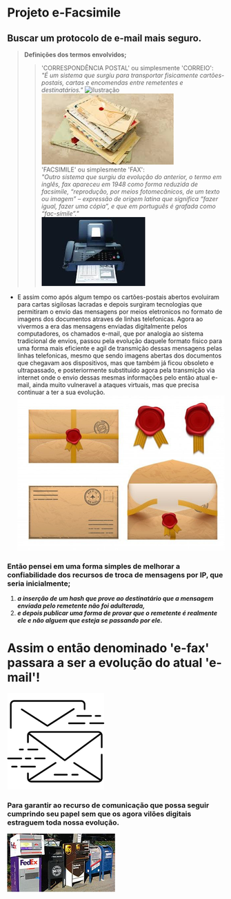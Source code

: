 # Projeto e-Facsimile
Buscar um protocolo de e-mail mais seguro.
-----------------------------------------------------------------------
>**Definições dos termos envolvidos;**
>>'CORRESPONDÊNCIA POSTAL' ou simplesmente 'CORREIO':  
>>*"É um sistema que surgiu para transportar fisicamente cartões-postais, cartas e encomendas entre remetentes e destinatários."*
>>![ilustração](/assets/images/cartão_postal.png "Cartões") ![ilustração](/assets/images/cartas.png "Cartas")  
>>'FACSIMILE' ou simplesmente 'FAX':  
>>*"Outro sistema que surgiu da evolução do anterior, o termo em inglês, fax apareceu em 1948 como forma reduzida de facsimile, “reprodução, por meios fotomecânicos, de um texto ou imagem” – expressão de origem latina que significa “fazer igual, fazer uma cópia”, e que em português é grafada como “fac-símile”."*  
>>![ilustração](/assets/images/facsimile-fax.png "Facsimile")


* E assim como após algum tempo os cartões-postais abertos evoluiram para 
cartas sigilosas lacradas e depois surgiram tecnologias que permitiram 
o envio das mensagens por meios eletronicos no formato de imagens dos 
documentos atraves de linhas telefonicas. 
Agora ao vivermos a era das mensagens enviadas digitalmente pelos 
computadores, os chamados e-mail, que por analogia ao sistema tradicional 
de envios, passou pela evolução daquele formato fisico para uma forma 
mais eficiente e agil de transmição dessas mensagens pelas linhas telefonicas, 
mesmo que sendo imagens abertas dos documentos que chegavam aos dispositivos, 
mas que também já ficou obsoleto e ultrapassado, e posteriormente substituido 
agora pela transmição via internet onde o envio dessas mesmas informações pelo 
então atual e-mail, ainda muito vulneravel a ataques virtuais, mas que precisa 
continuar a ter a sua evolução.  
![ilustração](/assets/images/e44f570e28e3b7c8df68e2834929ad8b.jpg "segurança da época")

### Então pensei em uma forma simples de melhorar a confiabilidade dos recursos de troca de mensagens por IP, que seria inicialmente;  
1. ***a inserção de um hash que prove ao destinatário que a mensagem enviada pelo remetente não foi adulterada,***
2. ***e depois publicar uma forma de provar que o remetente é realmente ele e não alguem que esteja se passando por ele.***

# Assim o então denominado **'e-fax'** passara a ser a evolução do atual **'e-mail'**!  
![ilustação](/assets/images/e-fax_estilo.png "protocolo e-fax")

### Para garantir ao recurso de comunicação que possa seguir cumprindo seu papel sem que os agora vilões digitais estraguem toda nossa evolução.  
![ilustação](/assets/images/Mailboxes.jpg "caixas postais")
